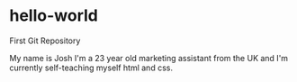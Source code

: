 # hello-world
First Git Repository

My name is Josh I'm a 23 year old marketing assistant from the UK and I'm currently self-teaching myself html and css. 

